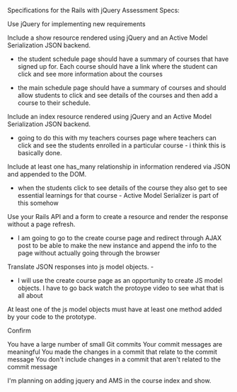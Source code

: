 Specifications for the Rails with jQuery Assessment
Specs:

 Use jQuery for implementing new requirements


 Include a show resource rendered using jQuery and an Active Model Serialization JSON backend.
   - the student schedule page should have a summary of courses that have signed up for. Each course should have a link where the student can click and see more information about the courses

   - the main schedule page should have a summary of courses and should allow students to click and see details of the courses and then add a course to their schedule.  

 Include an index resource rendered using jQuery and an Active Model Serialization JSON backend.
   - going to do this with my teachers courses page where teachers can click and see the students enrolled in a particular course - i think this is basically done.




 Include at least one has_many relationship in information rendered via JSON and appended to the DOM.
  - when the students click to see details of the course they also get to see essential learnings for that course - Active Model Serializer is part of this somehow

 Use your Rails API and a form to create a resource and render the response without a page refresh.
  - I am going to go to the create course page and redirect through AJAX post to be able to make the new instance and append the info to the page without actually going through the browser


 Translate JSON responses into js model objects. -
 - I will use the create course page as an opportunity to create JS model objects. I have to go back watch the protoype video to see what that is all about

 At least one of the js model objects must have at least one method added by your code to the prototype.
 
Confirm

 You have a large number of small Git commits
 Your commit messages are meaningful
 You made the changes in a commit that relate to the commit message
 You don't include changes in a commit that aren't related to the commit message

 I'm planning on adding jquery and AMS in the course index and show.
